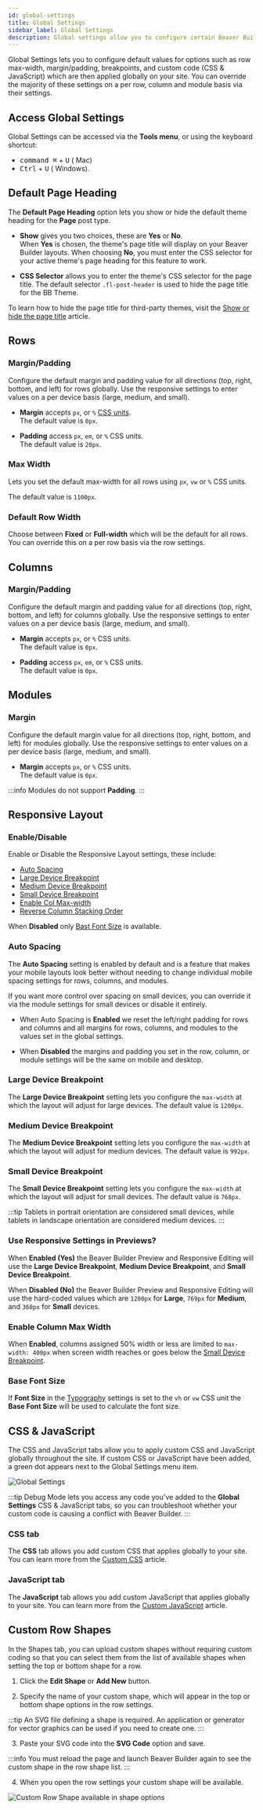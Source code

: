 ```yaml
---
id: global-settings
title: Global Settings
sidebar_label: Global Settings
description: Global settings allow you to configure certain Beaver Builder settings globally.
---
```


Global Settings lets you to configure default values for options such as row max-width, margin/padding, breakpoints, and custom code (CSS & JavaScript) which are then applied globally on your site. You can override the majority of these settings on a per row, column and module basis via their settings.

## Access Global Settings

Global Settings can be accessed via the **Tools menu**, or using the keyboard shortcut:

* <kbd>command ⌘</kbd> + <kbd>U</kbd> (<i className="fab fa-apple"></i> Mac)
* <kbd>Ctrl</kbd> + <kbd>U</kbd> (<i className="fab fa-windows"></i> Windows).

## Default Page Heading

The **Default Page Heading** option lets you show or hide the default theme heading for the **Page** post type.

* **Show** gives you two choices, these are **Yes** or **No**.  
  When **Yes** is chosen, the theme's page title will display on your Beaver Builder layouts. When choosing **No**, you must enter the CSS selector for your active theme's page heading for this feature to work.

* **CSS Selector** allows you to enter the theme's CSS selector for the page title. The default selector `.fl-post-header` is used to hide the page title for the BB Theme.

To learn how to hide the page title for third-party themes, visit the [Show or hide the page title](show-or-hide-the-wordpress-page-title.md) article.

## Rows

### Margin/Padding

Configure the default margin and padding value for all directions (top, right, bottom, and left) for rows globally. Use the responsive settings to enter values on a per device basis (large, medium, and small).

* **Margin** accepts `px`, or `%` [CSS units](https://www.w3schools.com/CSSref/css_units.asp).  
  The default value is `0px`.

* **Padding**  access `px`, `em`, or `%` CSS units.  
  The default value is `20px`.

### Max Width

Lets you set the default max-width for all rows using `px`, `vw` or `%` CSS units.

The default value is `1100px`.

### Default Row Width

Choose between **Fixed** or **Full-width** which will be the default for all rows. You can override this on a per row basis via the row settings.

## Columns

### Margin/Padding

Configure the default margin and padding value for all directions (top, right, bottom, and left) for columns globally. Use the responsive settings to enter values on a per device basis (large, medium, and small).

* **Margin** accepts `px`, or `%` CSS units.   
  The default value is `0px`.

* **Padding**  access `px`, `em`, or `%` CSS units.      
  The default value is `0px`.

## Modules

### Margin

Configure the default margin value for all directions (top, right, bottom, and left) for modules globally. Use the responsive settings to enter values on a per device basis (large, medium, and small).

* **Margin** accepts `px`, or `%` CSS units.    
  The default value is `0px`.

:::info
Modules do not support **Padding**.
:::

## Responsive Layout

### Enable/Disable

Enable or Disable the Responsive Layout settings, these include:

* [Auto Spacing](#auto-spacing)
* [Large Device Breakpoint](#large-device-breakpoint)
* [Medium Device Breakpoint](#medium-device-breakpoint)
* [Small Device Breakpoint](#small-device-breakpoint)
* [Enable Col Max-width](#enable-column-max-width)
* [Reverse Column Stacking Order](/beaver-builder/layouts/columns/reverse-column-stacking-order.md)

When **Disabled** only [Bast Font Size](#base-font-size) is available.

### Auto Spacing

The **Auto Spacing** setting is enabled by default and is a feature that makes your mobile layouts look better without needing to change individual mobile spacing settings for rows, columns, and modules.

If you want more control over spacing on small devices, you can override it via the module settings for small devices or disable it entirely.

* When Auto Spacing is **Enabled** we reset the left/right padding for rows and columns and all margins for rows, columns, and modules to the values set in the global settings.

* When **Disabled** the margins and padding you set in the row, column, or module settings will be the same on mobile and desktop.

### Large Device Breakpoint

The **Large Device Breakpoint** setting lets you configure the `max-width` at which the layout will adjust for large devices. The default value is `1200px`.

### Medium Device Breakpoint

The **Medium Device Breakpoint** setting lets you configure the `max-width` at which the layout will adjust for medium devices. The default value is `992px`.

### Small Device Breakpoint

The **Small Device Breakpoint** setting lets you configure the `max-width` at which the layout will adjust for small devices. The default value is `768px`.

:::tip
Tablets in portrait orientation are considered small devices, while tablets in landscape orientation are considered medium devices.
:::

### Use Responsive Settings in Previews?

When **Enabled (Yes)** the Beaver Builder Preview and Responsive Editing will use the **Large Device Breakpoint**, **Medium Device Breakpoint**, and **Small Device Breakpoint**.

When **Disabled (No)** the Beaver Builder Preview and Responsive Editing will use the hard-coded values which are `1200px` for **Large**, `769px` for **Medium**, and `360px` for **Small** devices.

### Enable Column Max Width

When **Enabled**, columns assigned 50% width or less are limited to `max-width: 400px` when screen width reaches or goes below the [Small Device Breakpoint](#small-device-breakpoint).

### Base Font Size

If **Font Size** in the [Typography](/beaver-builder/styles/typography/typography.md) settings is set to the `vh` or `vw` CSS unit the **Base Font Size** will be used to calculate the font size.

## CSS & JavaScript

The CSS and JavaScript tabs allow you to apply custom CSS and JavaScript globally throughout the site. If custom CSS or JavaScript have been added, a green dot appears next to the Global Settings menu item.

![Global Settings](/img/beaver-builder/user-interface--global-settings--1.jpg)

:::tip
Debug Mode lets you access any code you've added to the **Global Settings** CSS & JavaScript tabs, so you can troubleshoot whether your custom code is causing a conflict with Beaver Builder.
:::

### CSS tab

The **CSS** tab allows you add custom CSS that applies globally to your site. You can learn more from the [Custom CSS](/beaver-builder/styles/code/custom-css.md) article.

### JavaScript tab

The **JavaScript** tab allows you add custom JavaScript that applies globally to your site. You can learn more from the [Custom JavaScript](/beaver-builder/styles/code/custom-javascript.md) article.

## Custom Row Shapes

In the Shapes tab, you can upload custom shapes without requiring custom coding so that you can select them from the list of available shapes when setting the top or bottom shape for a row.

1. Click the **Edit Shape** or **Add New** button.

2. Specify the name of your custom shape, which will appear in the top or bottom shape options in the row settings.  

  :::tip
  An SVG file defining a shape is required. An application or generator for vector graphics can be used if you need to create one.
  :::

3. Paste your SVG code into the **SVG Code** option and save.  

  :::info
  You must reload the page and launch Beaver Builder again to see the custom shape in the row shape list.
  :::

4. When you open the row settings your custom shape will be available.  

  ![Custom Row Shape available in shape options](/img/beaver-builder/user-interface--global-settings--2.jpg)
